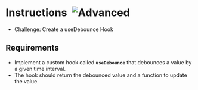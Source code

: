 # Instructions&nbsp; ![Advanced](https://img.shields.io/badge/Advanced-yellow)

- Challenge: Create a useDebounce Hook

## Requirements

- Implement a custom hook called **`useDebounce`** that debounces a value by a given time interval.
- The hook should return the debounced value and a function to update the value.
